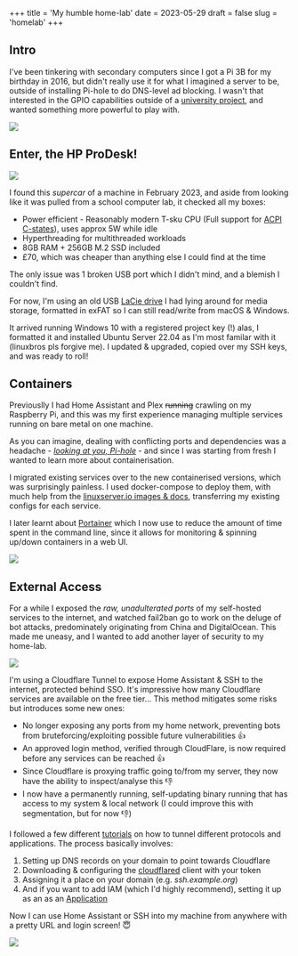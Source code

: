 +++
title = 'My humble home-lab'
date = 2023-05-29
draft = false
slug = 'homelab'
+++

## Intro

I've been tinkering with secondary computers since I got a Pi 3B for my birthday in 2016, but didn't really use it for what I imagined a server to be, outside of installing Pi-hole to do DNS-level ad blocking. I wasn't that interested in the GPIO capabilities outside of a [university project](https://www.youtube.com/watch?v=J1y6sschMHc), and wanted something more powerful to play with.

![](/images/homelab/pc.jpg)

## Enter, the HP ProDesk!

![](/images/homelab/hp.jpg)

I found this *supercar* of a machine in February 2023, and aside from looking like it was pulled from a school computer lab, it checked all my boxes:

- Power efficient - Reasonably modern T-sku CPU (Full support for [ACPI C-states](https://metebalci.com/blog/a-minimum-complete-tutorial-of-cpu-power-management-c-states-and-p-states/)), uses approx 5W while idle
- Hyperthreading for multithreaded workloads
- 8GB RAM + 256GB M.2 SSD included
- £70, which was cheaper than anything else I could find at the time

The only issue was 1 broken USB port which I didn't mind, and a blemish I couldn't find.

For now, I'm using an old USB [LaCie drive](https://www.apple.com/uk/shop/product/HKVD2ZM/A/lacie-1tb-rugged-usb-c-portable-drive) I had lying around for media storage, formatted in exFAT so I can still read/write from macOS & Windows.

It arrived running Windows 10 with a registered project key (!) alas, I formatted it and installed Ubuntu Server 22.04 as I'm most familar with it (linuxbros pls forgive me). I updated & upgraded, copied over my SSH keys, and was ready to roll!

## Containers
Previouslly I had Home Assistant and Plex ~~running~~ crawling on my Raspberry Pi, and this was my first experience managing multiple services running on bare metal on one machine. 

As you can imagine, dealing with conflicting ports and dependencies was a headache - [*looking at you, Pi-hole*](https://github.com/pi-hole/pi-hole/issues/1785) - and since I was starting from fresh I wanted to learn more about containerisation.

I migrated existing services over to the new containerised versions, which was surprisingly painless. I used docker-compose to deploy them, with much help from the [linuxserver.io images & docs](https://linuxserver.io), transferring my existing configs for each service.

I later learnt about [Portainer](https://portainer.io) which I now use to reduce the amount of time spent in the command line, since it allows for monitoring & spinning up/down containers in a web UI.

![](/images/homelab/portainer.jpg)

## External Access

For a while I exposed the *raw, unadulterated ports* of my self-hosted services to the internet, and watched fail2ban go to work on the deluge of bot attacks, predominately originating from China and DigitalOcean. This made me uneasy, and I wanted to add another layer of security to my home-lab.

![](/images/homelab/fail2banlogs.jpg)

I'm using a Cloudflare Tunnel to expose Home Assistant & SSH to the internet, protected behind SSO. It's impressive how many Cloudflare services are available on the free tier... This method mitigates some risks but introduces some new ones:

- No longer exposing any ports from my home network, preventing bots from bruteforcing/exploiting possible future vulnerabilities 👍
- An approved login method, verified through CloudFlare, is now required before any services can be reached 👍
- Since Cloudflare is proxying traffic going to/from my server, they now have the ability to inspect/analyse this 👎
- I now have a permanently running, self-updating binary running that has access to my system & local network (I could improve this with segmentation, but for now 👎)

I followed a few different [tutorials](https://developers.cloudflare.com/cloudflare-one/connections/connect-apps/use-cases/ssh/#connect-to-ssh-server-with-cloudflared-access) on how to tunnel different protocols and applications. The process basically involves:

1. Setting up DNS records on your domain to point towards Cloudflare
2. Downloading & configuring the [cloudflared](https://github.com/cloudflare/cloudflared) client with your token
3. Assigning it a place on your domain (e.g. *ssh.example.org*) 
4. And if you want to add IAM (which I'd highly recommend), setting it up as an as an [Application](https://developers.cloudflare.com/cloudflare-one/applications/configure-apps/self-hosted-apps/)

Now I can use Home Assistant or SSH into my machine from anywhere with a pretty URL and login screen! 😇

![](/images/homelab/cfzero.jpg)
